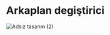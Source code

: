 # Arkaplan degiştirici


![Adsız tasarım (2)](https://user-images.githubusercontent.com/103332831/193429878-bcea9184-ab7a-49f2-87a4-0f8b6e305133.gif)
